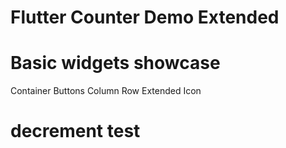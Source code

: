 # Flutter Counter Demo Extended

# Basic widgets showcase
Container
Buttons
Column
Row
Extended
Icon

# decrement test





